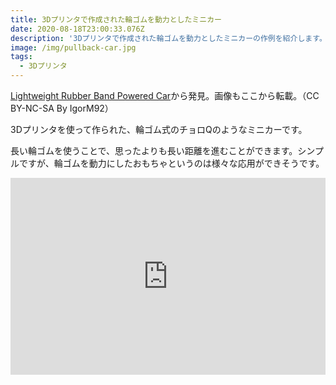 ```yaml
---
title: 3Dプリンタで作成された輪ゴムを動力としたミニカー
date: 2020-08-18T23:00:33.076Z
description: '3Dプリンタで作成された輪ゴムを動力としたミニカーの作例を紹介します。  '
image: /img/pullback-car.jpg
tags:
  - 3Dプリンタ
---
```

[Lightweight Rubber Band Powered Car](https://www.instructables.com/id/Lightweight-Rubber-Band-Powered-Car/)から発見。画像もここから転載。（CC BY-NC-SA By IgorM92）

3Dプリンタを使って作られた、輪ゴム式のチョロQのようなミニカーです。

長い輪ゴムを使うことで、思ったよりも長い距離を進むことができます。シンプルですが、輪ゴムを動力にしたおもちゃというのは様々な応用ができそうです。

<iframe width="100%" height="315" src="https://www.youtube.com/embed/vamVzkTkSL4" frameborder="0" allow="accelerometer; autoplay; encrypted-media; gyroscope; picture-in-picture" allowfullscreen></iframe>

